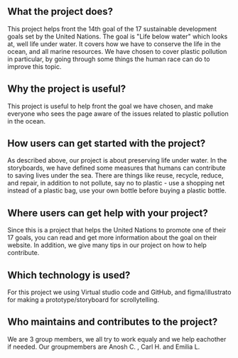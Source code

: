 ## What the project does?
This project helps front the 14th goal of the 17 sustainable development goals set by the United Nations. The goal is "Life below water" which looks at, well life under water. It covers how we have to conserve the life in the ocean, and all marine resources. We have chosen to cover plastic pollution in particular, by going through some things the human race can do to improve this topic. 

## Why the project is useful?
This project is useful to help front the goal we have chosen, and make everyone who sees the page aware of the issues related to plastic pollution in the ocean.

## How users can get started with the project?
As described above, our project is about preserving life under water. In the storyboards, we have defined some measures that humans can contribute to saving lives under the sea. There are things like reuse, recycle, reduce, and repair, in addition to not pollute, say no to plastic - use a shopping net instead of a plastic bag, use your own bottle before buying a plastic bottle.   

## Where users can get help with your project?
Since this is a project that helps the United Nations to promote one of their 17 goals, you can read and get more information about the goal on their website. In addition, we give many tips in our project on how to help contribute.

## Which technology is used?
For this project we using Virtual studio code and GitHub, and figma/illustrato for making a prototype/storyboard for scrollytelling.

## Who maintains and contributes to the project?
We are 3 group members, we all try to work equaly and we help eachother if needed. Our groupmembers are Anosh C. , Carl H. and Emilia L.